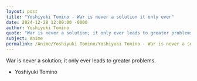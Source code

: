 ```yaml
---
layout: post
title: "Yoshiyuki Tomino - War is never a solution it only ever"
date: 2024-12-28 12:00:00 -0000
author: Yoshiyuki Tomino
quote: "War is never a solution; it only ever leads to greater problems."
subject: Anime
permalink: /Anime/Yoshiyuki Tomino/Yoshiyuki Tomino - War is never a solution it only ever
---
```


War is never a solution; it only ever leads to greater problems.

- Yoshiyuki Tomino
